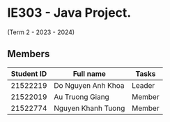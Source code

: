 # IE303 - Java Project.
(Term 2 - 2023 - 2024)

## Members
| Student ID | Full name |Tasks|
| --- | ----------- |--------------------|
| 21522219 | Do Nguyen Anh Khoa|Leader
| 21522019 | Au Truong Giang|Member
| 21522774 | Nguyen Khanh Tuong|Member

